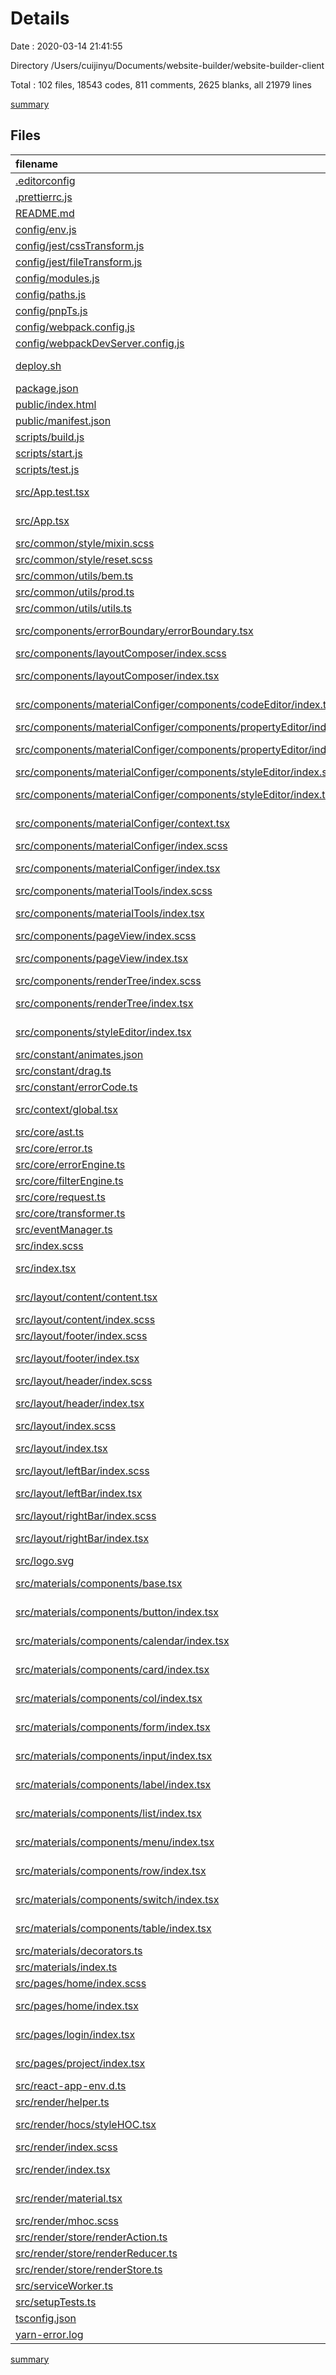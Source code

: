 # Details

Date : 2020-03-14 21:41:55

Directory /Users/cuijinyu/Documents/website-builder/website-builder-client

Total : 102 files, 18543 codes, 811 comments, 2625 blanks, all 21979 lines

[summary](results.md)

## Files

| filename                                                                                                                                      | language         |   code | comment | blank |  total |
| :-------------------------------------------------------------------------------------------------------------------------------------------- | :--------------- | -----: | ------: | ----: | -----: |
| [.editorconfig](/.editorconfig)                                                                                                               | Properties       |      6 |       0 |     1 |      7 |
| [.prettierrc.js](/.prettierrc.js)                                                                                                             | JavaScript       |     12 |       1 |     2 |     15 |
| [README.md](/README.md)                                                                                                                       | Markdown         |      5 |       0 |     5 |     10 |
| [config/env.js](/config/env.js)                                                                                                               | JavaScript       |     55 |      28 |    11 |     94 |
| [config/jest/cssTransform.js](/config/jest/cssTransform.js)                                                                                   | JavaScript       |      9 |       3 |     3 |     15 |
| [config/jest/fileTransform.js](/config/jest/fileTransform.js)                                                                                 | JavaScript       |     31 |       4 |     6 |     41 |
| [config/modules.js](/config/modules.js)                                                                                                       | JavaScript       |     81 |      35 |    26 |    142 |
| [config/paths.js](/config/paths.js)                                                                                                           | JavaScript       |     66 |      10 |    15 |     91 |
| [config/pnpTs.js](/config/pnpTs.js)                                                                                                           | JavaScript       |     32 |       0 |     4 |     36 |
| [config/webpack.config.js](/config/webpack.config.js)                                                                                         | JavaScript       |    408 |     212 |    18 |    638 |
| [config/webpackDevServer.config.js](/config/webpackDevServer.config.js)                                                                       | JavaScript       |     43 |      62 |     6 |    111 |
| [deploy.sh](/deploy.sh)                                                                                                                       | Shell Script     |      1 |       1 |     0 |      2 |
| [package.json](/package.json)                                                                                                                 | JSON             |    197 |       0 |     1 |    198 |
| [public/index.html](/public/index.html)                                                                                                       | Nunjucks         |     38 |       0 |     4 |     42 |
| [public/manifest.json](/public/manifest.json)                                                                                                 | JSON             |     25 |       0 |     1 |     26 |
| [scripts/build.js](/scripts/build.js)                                                                                                         | JavaScript       |    167 |      23 |    22 |    212 |
| [scripts/start.js](/scripts/start.js)                                                                                                         | JavaScript       |    115 |      19 |    14 |    148 |
| [scripts/test.js](/scripts/test.js)                                                                                                           | JavaScript       |     36 |       7 |    11 |     54 |
| [src/App.test.tsx](/src/App.test.tsx)                                                                                                         | TypeScript React |      8 |       0 |     2 |     10 |
| [src/App.tsx](/src/App.tsx)                                                                                                                   | TypeScript React |     35 |       0 |     5 |     40 |
| [src/common/style/mixin.scss](/src/common/style/mixin.scss)                                                                                   | SCSS             |    282 |       3 |    40 |    325 |
| [src/common/style/reset.scss](/src/common/style/reset.scss)                                                                                   | SCSS             |    284 |     100 |    63 |    447 |
| [src/common/utils/bem.ts](/src/common/utils/bem.ts)                                                                                           | TypeScript       |     12 |      12 |     7 |     31 |
| [src/common/utils/prod.ts](/src/common/utils/prod.ts)                                                                                         | TypeScript       |     11 |       3 |     5 |     19 |
| [src/common/utils/utils.ts](/src/common/utils/utils.ts)                                                                                       | TypeScript       |     15 |       0 |     5 |     20 |
| [src/components/errorBoundary/errorBoundary.tsx](/src/components/errorBoundary/errorBoundary.tsx)                                             | TypeScript React |     24 |       0 |     7 |     31 |
| [src/components/layoutComposer/index.scss](/src/components/layoutComposer/index.scss)                                                         | SCSS             |     11 |       0 |     3 |     14 |
| [src/components/layoutComposer/index.tsx](/src/components/layoutComposer/index.tsx)                                                           | TypeScript React |    210 |       0 |    17 |    227 |
| [src/components/materialConfiger/components/codeEditor/index.tsx](/src/components/materialConfiger/components/codeEditor/index.tsx)           | TypeScript React |      0 |       0 |     1 |      1 |
| [src/components/materialConfiger/components/propertyEditor/index.scss](/src/components/materialConfiger/components/propertyEditor/index.scss) | SCSS             |      1 |       0 |     1 |      2 |
| [src/components/materialConfiger/components/propertyEditor/index.tsx](/src/components/materialConfiger/components/propertyEditor/index.tsx)   | TypeScript React |    316 |       0 |    18 |    334 |
| [src/components/materialConfiger/components/styleEditor/index.scss](/src/components/materialConfiger/components/styleEditor/index.scss)       | SCSS             |      1 |       0 |     1 |      2 |
| [src/components/materialConfiger/components/styleEditor/index.tsx](/src/components/materialConfiger/components/styleEditor/index.tsx)         | TypeScript React |    708 |       0 |    28 |    736 |
| [src/components/materialConfiger/context.tsx](/src/components/materialConfiger/context.tsx)                                                   | TypeScript React |     18 |       0 |     5 |     23 |
| [src/components/materialConfiger/index.scss](/src/components/materialConfiger/index.scss)                                                     | SCSS             |     36 |       0 |     9 |     45 |
| [src/components/materialConfiger/index.tsx](/src/components/materialConfiger/index.tsx)                                                       | TypeScript React |    204 |       0 |    10 |    214 |
| [src/components/materialTools/index.scss](/src/components/materialTools/index.scss)                                                           | SCSS             |     58 |       0 |    11 |     69 |
| [src/components/materialTools/index.tsx](/src/components/materialTools/index.tsx)                                                             | TypeScript React |    138 |       1 |    11 |    150 |
| [src/components/pageView/index.scss](/src/components/pageView/index.scss)                                                                     | SCSS             |     47 |       0 |     7 |     54 |
| [src/components/pageView/index.tsx](/src/components/pageView/index.tsx)                                                                       | TypeScript React |    129 |       0 |    13 |    142 |
| [src/components/renderTree/index.scss](/src/components/renderTree/index.scss)                                                                 | SCSS             |     50 |       0 |    10 |     60 |
| [src/components/renderTree/index.tsx](/src/components/renderTree/index.tsx)                                                                   | TypeScript React |    139 |       0 |    10 |    149 |
| [src/components/styleEditor/index.tsx](/src/components/styleEditor/index.tsx)                                                                 | TypeScript React |      1 |       0 |     0 |      1 |
| [src/constant/animates.json](/src/constant/animates.json)                                                                                     | JSON             |     81 |       0 |     1 |     82 |
| [src/constant/drag.ts](/src/constant/drag.ts)                                                                                                 | TypeScript       |      5 |       0 |     1 |      6 |
| [src/constant/errorCode.ts](/src/constant/errorCode.ts)                                                                                       | TypeScript       |      1 |       0 |     1 |      2 |
| [src/context/global.tsx](/src/context/global.tsx)                                                                                             | TypeScript React |     31 |       0 |     6 |     37 |
| [src/core/ast.ts](/src/core/ast.ts)                                                                                                           | TypeScript       |    886 |     240 |   190 |  1,316 |
| [src/core/error.ts](/src/core/error.ts)                                                                                                       | TypeScript       |      0 |       0 |     1 |      1 |
| [src/core/errorEngine.ts](/src/core/errorEngine.ts)                                                                                           | TypeScript       |      1 |       0 |     1 |      2 |
| [src/core/filterEngine.ts](/src/core/filterEngine.ts)                                                                                         | TypeScript       |      1 |       0 |     1 |      2 |
| [src/core/request.ts](/src/core/request.ts)                                                                                                   | TypeScript       |     54 |       0 |    13 |     67 |
| [src/core/transformer.ts](/src/core/transformer.ts)                                                                                           | TypeScript       |      2 |       0 |     2 |      4 |
| [src/eventManager.ts](/src/eventManager.ts)                                                                                                   | TypeScript       |     42 |       0 |     9 |     51 |
| [src/index.scss](/src/index.scss)                                                                                                             | SCSS             |     14 |       0 |     5 |     19 |
| [src/index.tsx](/src/index.tsx)                                                                                                               | TypeScript React |      6 |       3 |     3 |     12 |
| [src/layout/content/content.tsx](/src/layout/content/content.tsx)                                                                             | TypeScript React |     17 |       0 |     3 |     20 |
| [src/layout/content/index.scss](/src/layout/content/index.scss)                                                                               | SCSS             |      9 |       0 |     2 |     11 |
| [src/layout/footer/index.scss](/src/layout/footer/index.scss)                                                                                 | SCSS             |     11 |       0 |     1 |     12 |
| [src/layout/footer/index.tsx](/src/layout/footer/index.tsx)                                                                                   | TypeScript React |     53 |       0 |     6 |     59 |
| [src/layout/header/index.scss](/src/layout/header/index.scss)                                                                                 | SCSS             |     22 |       0 |     4 |     26 |
| [src/layout/header/index.tsx](/src/layout/header/index.tsx)                                                                                   | TypeScript React |     16 |       0 |     3 |     19 |
| [src/layout/index.scss](/src/layout/index.scss)                                                                                               | SCSS             |     22 |       0 |     4 |     26 |
| [src/layout/index.tsx](/src/layout/index.tsx)                                                                                                 | TypeScript React |     27 |       0 |     3 |     30 |
| [src/layout/leftBar/index.scss](/src/layout/leftBar/index.scss)                                                                               | SCSS             |     12 |       0 |     2 |     14 |
| [src/layout/leftBar/index.tsx](/src/layout/leftBar/index.tsx)                                                                                 | TypeScript React |     15 |       0 |     3 |     18 |
| [src/layout/rightBar/index.scss](/src/layout/rightBar/index.scss)                                                                             | SCSS             |      9 |       0 |     2 |     11 |
| [src/layout/rightBar/index.tsx](/src/layout/rightBar/index.tsx)                                                                               | TypeScript React |     14 |       0 |     3 |     17 |
| [src/logo.svg](/src/logo.svg)                                                                                                                 | XML              |      7 |       0 |     1 |      8 |
| [src/materials/components/base.tsx](/src/materials/components/base.tsx)                                                                       | TypeScript React |     37 |       2 |    12 |     51 |
| [src/materials/components/button/index.tsx](/src/materials/components/button/index.tsx)                                                       | TypeScript React |     22 |       0 |     5 |     27 |
| [src/materials/components/calendar/index.tsx](/src/materials/components/calendar/index.tsx)                                                   | TypeScript React |     22 |       0 |     5 |     27 |
| [src/materials/components/card/index.tsx](/src/materials/components/card/index.tsx)                                                           | TypeScript React |     20 |       0 |     4 |     24 |
| [src/materials/components/col/index.tsx](/src/materials/components/col/index.tsx)                                                             | TypeScript React |     32 |       0 |     7 |     39 |
| [src/materials/components/form/index.tsx](/src/materials/components/form/index.tsx)                                                           | TypeScript React |    130 |       0 |     7 |    137 |
| [src/materials/components/input/index.tsx](/src/materials/components/input/index.tsx)                                                         | TypeScript React |     35 |       0 |     7 |     42 |
| [src/materials/components/label/index.tsx](/src/materials/components/label/index.tsx)                                                         | TypeScript React |     21 |       0 |     5 |     26 |
| [src/materials/components/list/index.tsx](/src/materials/components/list/index.tsx)                                                           | TypeScript React |      0 |       0 |     1 |      1 |
| [src/materials/components/menu/index.tsx](/src/materials/components/menu/index.tsx)                                                           | TypeScript React |     42 |       0 |     7 |     49 |
| [src/materials/components/row/index.tsx](/src/materials/components/row/index.tsx)                                                             | TypeScript React |     23 |       0 |     6 |     29 |
| [src/materials/components/switch/index.tsx](/src/materials/components/switch/index.tsx)                                                       | TypeScript React |     22 |       0 |     5 |     27 |
| [src/materials/components/table/index.tsx](/src/materials/components/table/index.tsx)                                                         | TypeScript React |     22 |       0 |     5 |     27 |
| [src/materials/decorators.ts](/src/materials/decorators.ts)                                                                                   | TypeScript       |     64 |       1 |     8 |     73 |
| [src/materials/index.ts](/src/materials/index.ts)                                                                                             | TypeScript       |     46 |       0 |     3 |     49 |
| [src/pages/home/index.scss](/src/pages/home/index.scss)                                                                                       | SCSS             |     26 |       0 |     7 |     33 |
| [src/pages/home/index.tsx](/src/pages/home/index.tsx)                                                                                         | TypeScript React |     51 |       1 |     4 |     56 |
| [src/pages/login/index.tsx](/src/pages/login/index.tsx)                                                                                       | TypeScript React |      5 |       0 |     3 |      8 |
| [src/pages/project/index.tsx](/src/pages/project/index.tsx)                                                                                   | TypeScript React |      5 |       0 |     3 |      8 |
| [src/react-app-env.d.ts](/src/react-app-env.d.ts)                                                                                             | TypeScript       |     48 |       3 |    14 |     65 |
| [src/render/helper.ts](/src/render/helper.ts)                                                                                                 | TypeScript       |     45 |       1 |    11 |     57 |
| [src/render/hocs/styleHOC.tsx](/src/render/hocs/styleHOC.tsx)                                                                                 | TypeScript React |     12 |       0 |     3 |     15 |
| [src/render/index.scss](/src/render/index.scss)                                                                                               | SCSS             |     16 |       0 |     3 |     19 |
| [src/render/index.tsx](/src/render/index.tsx)                                                                                                 | TypeScript React |    228 |       1 |    19 |    248 |
| [src/render/material.tsx](/src/render/material.tsx)                                                                                           | TypeScript React |    405 |       0 |    31 |    436 |
| [src/render/mhoc.scss](/src/render/mhoc.scss)                                                                                                 | SCSS             |     13 |       0 |     3 |     16 |
| [src/render/store/renderAction.ts](/src/render/store/renderAction.ts)                                                                         | TypeScript       |    114 |       0 |     7 |    121 |
| [src/render/store/renderReducer.ts](/src/render/store/renderReducer.ts)                                                                       | TypeScript       |    145 |       0 |     8 |    153 |
| [src/render/store/renderStore.ts](/src/render/store/renderStore.ts)                                                                           | TypeScript       |      7 |       0 |     3 |     10 |
| [src/serviceWorker.ts](/src/serviceWorker.ts)                                                                                                 | TypeScript       |     79 |      31 |    15 |    125 |
| [src/setupTests.ts](/src/setupTests.ts)                                                                                                       | TypeScript       |      1 |       4 |     1 |      6 |
| [tsconfig.json](/tsconfig.json)                                                                                                               | JSON             |     27 |       0 |     1 |     28 |
| [yarn-error.log](/yarn-error.log)                                                                                                             | Log              | 11,355 |       0 | 1,692 | 13,047 |

[summary](results.md)
